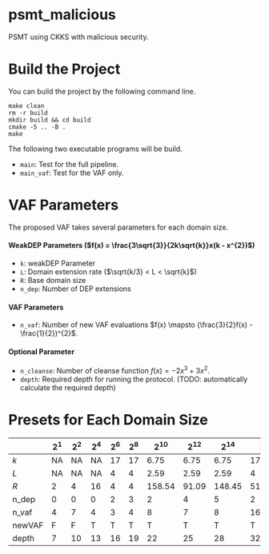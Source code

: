 # psmt_malicious
PSMT using CKKS with malicious security.

# Build the Project

You can build the project by the following command line.

```
make clean
rm -r build
mkdir build && cd build
cmake -S .. -B .
make 
```

The following two executable programs will be build.

- `main`: Test for the full pipeline.
- `main_vaf`: Test for the VAF only.

# VAF Parameters

The proposed VAF takes several parameters for each domain size.

#### WeakDEP Parameters ($f(x) = \frac{3\sqrt{3}}{2k\sqrt{k}}x(k - x^{2})$)
- `k`: weakDEP Parameter
- `L`: Domain extension rate ($\sqrt{k/3} < L < \sqrt{k}$)
- `R`: Base domain size
- `n_dep`: Number of DEP extensions

#### VAF Parameters
- `n_vaf`: Number of new VAF evaluations $f(x) \mapsto (\frac{3}{2}f(x) - \frac{1}{2})^{2}$.

#### Optional Parameter
- `n_cleanse`: Number of cleanse function $f(x) = -2x^{3} + 3x^{2}$.
- `depth`: Required depth for running the protocol. (TODO: automatically calculate the required depth)

# Presets for Each Domain Size

|       | $2^{1}$ | $2^{2}$ | $2^{4}$ | $2^{6}$  | $2^{8}$  | $2^{10}$ | $2^{12}$  | $2^{14}$ | $2^{16}$ | $2^{18}$ | $2^{20}$ |
|-------|----|----|----|----|----|--------|-------|--------|---------|-------|-------|
| $k$   | NA | NA | NA | 17 | 17 | 6.75   | 6.75  | 6.75   | 17      | 17    | 6.75  |
| $L$   | NA | NA | NA | 4  | 4  | 2.59   | 2.59  | 2.59   | 4       | 4     | 2.59  |
| $R$   | 2  | 4  | 16 | 4  | 4  | 158.54 | 91.09 | 148.45 | 5112.73 | 73139 | 12583 |
| n_dep | 0  | 0  | 0  | 2  | 3  | 2      | 4     | 5      | 2       | 1     | 5     |
| n_vaf | 4  | 7  | 4  | 3  | 4  | 8      | 7     | 8      | 16      | 20    | 16    |
| newVAF| F  | F  | T  | T  | T  | T      | T     | T      | T       | T     | T     |
| depth | 7  | 10 | 13 | 16 | 19 | 22     | 25    | 28     | 32      | 35    | 38    |
